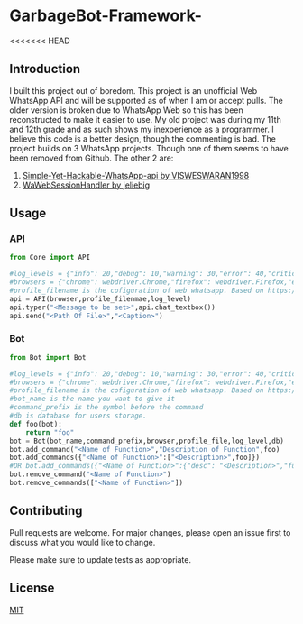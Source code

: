 # GarbageBot-Framework-
<<<<<<< HEAD

## Introduction
I built this project out of boredom. This project is an unofficial Web WhatsApp API and will be supported as of when I am or accept pulls. The older version is broken due to WhatsApp Web so this has been reconstructed to make it easier to use. My old project was during my 11th and 12th grade and as such shows my inexperience as a programmer. I believe this code is a better design, though the commenting is bad. The project builds on 3 WhatsApp projects. Though one of them seems to have been removed from Github. The other 2 are:

1) [Simple-Yet-Hackable-WhatsApp-api by VISWESWARAN1998](https://github.com/VISWESWARAN1998/Simple-Yet-Hackable-WhatsApp-api)
2) [WaWebSessionHandler by jeliebig](https://github.com/jeliebig/WaWebSessionHandler)

## Usage

### API
```python
from Core import API

#log_levels = {"info": 20,"debug": 10,"warning": 30,"error": 40,"critical": 50,"null": 0}
#browsers = {"chrome": webdriver.Chrome,"firefox": webdriver.Firefox,"edge": webdriver.Edge,"opera": webdriver.Opera,safari": webdriver.Safari}
#profile_filename is the cofiguration of web whatsapp. Based on https://github.com/jeliebig/WaWebSessionHandler
api = API(browser,profile_filenmae,log_level)
api.typer("<Message to be set>",api.chat_textbox())
api.send("<Path Of File>","<Caption>")
```

### Bot
```python
from Bot import Bot

#log_levels = {"info": 20,"debug": 10,"warning": 30,"error": 40,"critical": 50,"null": 0}
#browsers = {"chrome": webdriver.Chrome,"firefox": webdriver.Firefox,"edge": webdriver.Edge,"opera": webdriver.Opera,safari": webdriver.Safari}
#profile_filename is the cofiguration of web whatsapp. Based on https://github.com/jeliebig/WaWebSessionHandler
#bot_name is the name you want to give it
#command_prefix is the symbol before the command
#db is database for users storage.
def foo(bot):
    return "foo"
bot = Bot(bot_name,command_prefix,browser,profile_file,log_level,db)
bot.add_command("<Name of Function>","Description of Function",foo)
bot.add_commands({"<Name of Function>":["<Description>",foo]})
#OR bot.add_commands({"<Name of Function>":{"desc": "<Description>","func": foo]})
bot.remove_command("<Name of Function>")
bot.remove_commands(["<Name of Function>"])


```

## Contributing
Pull requests are welcome. For major changes, please open an issue first to discuss what you would like to change.

Please make sure to update tests as appropriate.

## License
[MIT](https://choosealicense.com/licenses/mit/)

